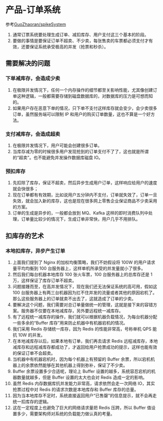 # 产品-订单系统


参考[GuoZhaoran/spikeSystem](https://github.com/GuoZhaoran/spikeSystem)

1. 通常订票系统要处理生成订单、减扣库存、用户支付这三个基本的阶段。
2. 要做的事情是要保证订单不超卖、不少卖，每张售卖的车票都必须支付才有效，还要保证系统承受极高的并发（抢票和秒杀）。

## 需要解决的问题

### 下单减库存，会造成少卖

1. 在极限并发情况下，任何一个内存操作的细节都至关影响性能，尤其像创建订单这种逻辑，一般都需要存储到磁盘数据库的，对数据库的压力是可想而知的。
2. 如果用户存在恶意下单的情况，只下单不支付这样库存就会变少，会少卖很多订单，虽然服务端可以限制 IP 和用户的购买订单数量，这也不算是一个好方法。

### 支付减库存，会造成超卖

1. 在极限并发情况下，用户可能会创建很多订单。
2. 当库存减为零的时候很多用户发现抢到的订单支付不了了，这也就是所谓的“超卖”。也不能避免并发操作数据库磁盘 IO。

### 预扣库存

1. 先扣除了库存，保证不超卖，然后异步生成用户订单，这样响应给用户的速度就会快很多；
2. 现在订单都有有效期，比如说用户五分钟内不支付，订单就失效了，订单一旦失效，就会加入新的库存，这也是现在很多网上零售企业保证商品不少卖采用的方案。
3. 订单的生成是异步的，一般都会放到 MQ、Kafka 这样的即时消费队列中处理，订单量比较少的情况下，生成订单非常快，用户几乎不用排队。

## 扣库存的艺术

### 本地扣库存，异步产生订单

1. 上面我们提到了 Nginx 的加权均衡策略，我们不妨假设将 100W 的用户请求量平均均衡到 100 台服务器上，这样单机所承受的并发量就小了很多。
2. 然后我们每台机器本地库存 100 张火车票，100 台服务器上的总库存还是 1 万，这样保证了库存订单不超卖。
3. 问题接踵而至，在高并发情况下，现在我们还无法保证系统的高可用，假如这 100 台服务器上有两三台机器因为扛不住并发的流量或者其他的原因宕机了。那么这些服务器上的订单就卖不出去了，这就造成了订单的少卖。
4. 要解决这个问题，我们需要对总订单量做统一的管理，这就是接下来的容错方案。服务器不仅要在本地减库存，另外要远程统一减库存。
5. 有了远程统一减库存的操作，我们就可以根据机器负载情况，为每台机器分配一些多余的“Buffer 库存”用来防止机器中有机器宕机的情况。
6. 我们采用 Redis 存储统一库存，因为 Redis 的性能非常高，号称单机 QPS 能抗 10W 的并发。
7. 在本地减库存以后，如果本地有订单，我们再去请求 Redis 远程减库存，本地减库存和远程减库存都成功了，才返回给用户抢票成功的提示，这样也能有效的保证订单不会超卖。
8. 当机器中有机器宕机时，因为每个机器上有预留的 Buffer 余票，所以宕机机器上的余票依然能够在其他机器上得到弥补，保证了不少卖。
9. Buffer 余票设置多少合适呢，理论上 Buffer 设置的越多，系统容忍宕机的机器数量就越多，但是 Buffer 设置的太大也会对 Redis 造成一定的影响。
10. 虽然 Redis 内存数据库抗并发能力非常高，请求依然会走一次网络 IO，其实抢票过程中对 Redis 的请求次数是本地库存和 Buffer 库存的总量。
11. 因为当本地库存不足时，系统直接返回用户“已售罄”的信息提示，就不会再走统一扣库存的逻辑。
12. 这在一定程度上也避免了巨大的网络请求量把 Redis 压跨，所以 Buffer 值设置多少，需要架构师对系统的负载能力做认真的考量。
